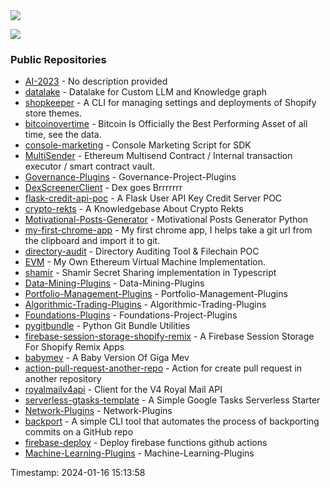<img src="https://github-profile-trophy.vercel.app/?username=0xlino&theme=onedark"/>

![](https://komarev.com/ghpvc/?username=0xlino&color=blue&style=flat)
### Public Repositories 
- [AI-2023](https://github.com/0xlino/AI-2023) - No description provided
- [datalake](https://github.com/0xlino/datalake) - Datalake for Custom LLM and Knowledge graph
- [shopkeeper](https://github.com/0xlino/shopkeeper) - A CLI for managing settings and deployments of Shopify store themes.
- [bitcoinovertime](https://github.com/0xlino/bitcoinovertime) - Bitcoin Is Officially the Best Performing Asset of all time, see the data.
- [console-marketing](https://github.com/0xlino/console-marketing) - Console Marketing Script for SDK
- [MultiSender](https://github.com/0xlino/MultiSender) - Ethereum Multisend Contract / Internal transaction executor / smart contract vault. 
- [Governance-Plugins](https://github.com/0xlino/Governance-Plugins) - Governance-Project-Plugins
- [DexScreenerClient](https://github.com/0xlino/DexScreenerClient) - Dex goes Brrrrrrr
- [flask-credit-api-poc](https://github.com/0xlino/flask-credit-api-poc) - A Flask User API Key Credit Server POC
- [crypto-rekts](https://github.com/0xlino/crypto-rekts) - A Knowledgebase About Crypto Rekts
- [Motivational-Posts-Generator](https://github.com/0xlino/Motivational-Posts-Generator) - Motivational Posts Generator Python
- [my-first-chrome-app](https://github.com/0xlino/my-first-chrome-app) - My first chrome app, I helps take a git url from the clipboard and import it to git. 
- [directory-audit](https://github.com/0xlino/directory-audit) - Directory Auditing Tool & Filechain POC
- [EVM](https://github.com/0xlino/EVM) - My Own Ethereum Virtual Machine Implementation.
- [shamir](https://github.com/0xlino/shamir) - Shamir Secret Sharing implementation in Typescript
- [Data-Mining-Plugins](https://github.com/0xlino/Data-Mining-Plugins) - Data-Mining-Plugins
- [Portfolio-Management-Plugins](https://github.com/0xlino/Portfolio-Management-Plugins) - Portfolio-Management-Plugins
- [Algorithmic-Trading-Plugins](https://github.com/0xlino/Algorithmic-Trading-Plugins) - Algorithmic-Trading-Plugins
- [Foundations-Plugins](https://github.com/0xlino/Foundations-Plugins) - Foundations-Project-Plugins
- [pygitbundle](https://github.com/0xlino/pygitbundle) - Python Git Bundle Utilities 
- [firebase-session-storage-shopify-remix](https://github.com/0xlino/firebase-session-storage-shopify-remix) - A Firebase Session Storage For Shopify Remix Apps
- [babymev](https://github.com/0xlino/babymev) - A Baby Version Of Giga Mev
- [action-pull-request-another-repo](https://github.com/0xlino/action-pull-request-another-repo) - Action for create pull request in another repository
- [royalmailv4api](https://github.com/0xlino/royalmailv4api) - Client for the V4 Royal Mail API
- [serverless-gtasks-template](https://github.com/0xlino/serverless-gtasks-template) - A Simple Google Tasks Serverless Starter
- [Network-Plugins](https://github.com/0xlino/Network-Plugins) - Network-Plugins
- [backport](https://github.com/0xlino/backport) - A simple CLI tool that automates the process of backporting commits on a GitHub repo
- [firebase-deploy](https://github.com/0xlino/firebase-deploy) - Deploy firebase functions github actions
- [Machine-Learning-Plugins](https://github.com/0xlino/Machine-Learning-Plugins) - Machine-Learning-Plugins

Timestamp: 2024-01-16 15:13:58
